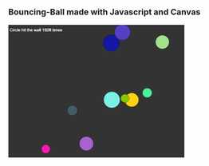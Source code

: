 ### Bouncing-Ball made with Javascript and Canvas

<img src='image.png' style="width:70%; height:70%">
